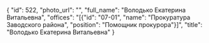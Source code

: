 {
    "id": 522,
    "photo_url": "",
    "full_name": "Володько Екатерина Витальевна",
    "offices": "[{\"id\": \"07-01\", \"name\": \"Прокуратура Заводского района\", \"position\": \"Помощник прокурора\"}]",
    "title": "Володько Екатерина Витальевна"
}